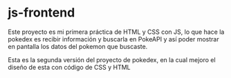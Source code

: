 # js-frontend
Este proyecto es mi primera práctica de HTML y CSS con JS, lo que hace la pokedex es recibir información y buscarla en PokeAPI y así poder mostrar en pantalla los datos del pokemon que buscaste.

Esta es la segunda versión del proyecto de pokedex, en la cual mejoro el diseño de esta con código de CSS y HTML
